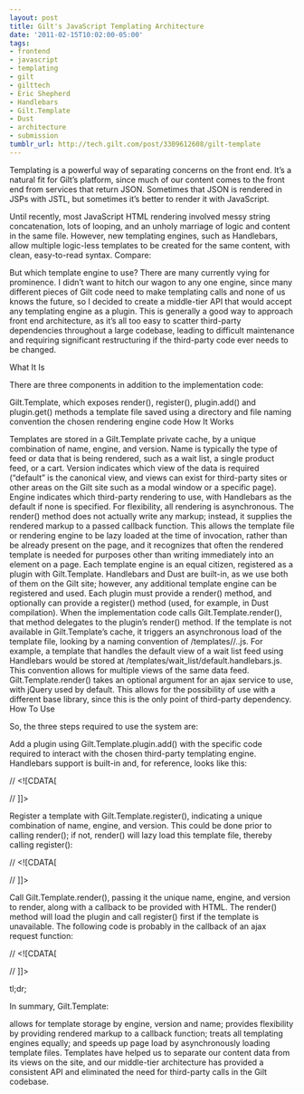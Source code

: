 ```yaml
---
layout: post
title: Gilt's JavaScript Templating Architecture
date: '2011-02-15T10:02:00-05:00'
tags:
- frontend
- javascript
- templating
- gilt
- gilttech
- Eric Shepherd
- Handlebars
- Gilt.Template
- Dust
- architecture
- submission
tumblr_url: http://tech.gilt.com/post/3309612608/gilt-template
---
```

Templating is a powerful way of separating concerns on the front end. It’s a natural fit for Gilt’s platform, since much of our content comes to the front end from services that return JSON. Sometimes that JSON is rendered in JSPs with JSTL, but sometimes it’s better to render it with JavaScript.

Until recently, most JavaScript HTML rendering involved messy string concatenation, lots of looping, and an unholy marriage of logic and content in the same file. However, new templating engines, such as Handlebars, allow multiple logic-less templates to be created for the same content, with clean, easy-to-read syntax. Compare:




But which template engine to use? There are many currently vying for prominence. I didn’t want to hitch our wagon to any one engine, since many different pieces of Gilt code need to make templating calls and none of us knows the future, so I decided to create a middle-tier API that would accept any templating engine as a plugin. This is generally a good way to approach front end architecture, as it’s all too easy to scatter third-party dependencies throughout a large codebase, leading to difficult maintenance and requiring significant restructuring if the third-party code ever needs to be changed.

What It Is

There are three components in addition to the implementation code:

Gilt.Template, which exposes render(), register(), plugin.add() and plugin.get() methods
a template file saved using a directory and file naming convention
the chosen rendering engine code
How It Works

Templates are stored in a Gilt.Template private cache, by a unique combination of name, engine, and version. Name is typically the type of feed or data that is being rendered, such as a wait list, a single product feed, or a cart. Version indicates which view of the data is required (“default” is the canonical view, and views can exist for third-party sites or other areas on the Gilt site such as a modal window or a specific page). Engine indicates which third-party rendering to use, with Handlebars as the default if none is specified.
For flexibility, all rendering is asynchronous. The render() method does not actually write any markup; instead, it supplies the rendered markup to a passed callback function. This allows the template file or rendering engine to be lazy loaded at the time of invocation, rather than be already present on the page, and it recognizes that often the rendered template is needed for purposes other than writing immediately into an element on a page.
Each template engine is an equal citizen, registered as a plugin with Gilt.Template. Handlebars and Dust are built-in, as we use both of them on the Gilt site; however, any additional template engine can be registered and used. Each plugin must provide a render() method, and optionally can provide a register() method (used, for example, in Dust compilation). When the implementation code calls Gilt.Template.render(), that method delegates to the plugin’s render() method.
If the template is not available in Gilt.Template’s cache, it triggers an asynchronous load of the template file, looking by a naming convention of /templates/<type>/<version>.<engine>.js. For example, a template that handles the default view of a wait list feed using Handlebars would be stored at /templates/wait_list/default.handlebars.js. This convention allows for multiple views of the same data feed. Gilt.Template.render() takes an optional argument for an ajax service to use, with jQuery used by default. This allows for the possibility of use with a different base library, since this is the only point of third-party dependency.
How To Use

So, the three steps required to use the system are:


Add a plugin using Gilt.Template.plugin.add() with the specific code required to interact with the chosen third-party templating engine. Handlebars support is built-in and, for reference, looks like this:

// <![CDATA[

// ]]>


Register a template with Gilt.Template.register(), indicating a unique combination of name, engine, and version. This could be done prior to calling render(); if not, render() will lazy load this template file, thereby calling register():

// <![CDATA[

// ]]>


Call Gilt.Template.render(), passing it the unique name, engine, and version to render, along with a callback to be provided with HTML. The render() method will load the plugin and call register() first if the template is unavailable. The following code is probably in the callback of an ajax request function:

// <![CDATA[

// ]]>

tl;dr;

In summary, Gilt.Template:

allows for template storage by engine, version and name;
provides flexibility by providing rendered markup to a callback function;
treats all templating engines equally; and
speeds up page load by asynchronously loading template files.
Templates have helped us to separate our content data from its views on the site, and our middle-tier architecture has provided a consistent API and eliminated the need for third-party calls in the Gilt codebase.
